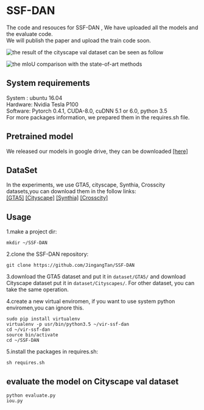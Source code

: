 # SSF-DAN 
The code and resouces for SSF-DAN , We have uploaded all the models and the evaluate code.  
We will publish the paper and upload the train code soon.

![the result of the cityscape val dataset can be seen as follow](https://github.com/JingangTan/S2-DAN/blob/master/pictures/result.jpg)

![the mIoU comparison with the state-of-art methods](https://github.com/JingangTan/S2-DAN/blob/master/pictures/mIoU_comparison.png)

## System requirements
System : ubuntu 16.04  
Hardware: Nvidia Tesla P100  
Software: Pytorch 0.4.1, CUDA-8.0, cuDNN 5.1 or 6.0, python 3.5  
For more packages information, we prepared them in the requires.sh file. 

## Pretrained model
We released our models in google drive, they can be downloaded [[here]](https://drive.google.com/open?id=1dJuBAqw3XosXSMbRbteUKarQWVqhQd5I)

## DataSet
In the experiments, we use GTA5, cityscape, Synthia, Crosscity datasets,you can download them in the follow links:  
[[GTA5]](https://download.visinf.tu-darmstadt.de/data/from_games/)
[[Cityscape]](https://www.cityscapes-dataset.com/)
[[Synthia]](http://synthia-dataset.net/)
[[Crosscity]](https://yihsinchen.github.io/segmentation_adaptation/#Dataset)

## Usage
1.make a project dir:  
```
mkdir ~/SSF-DAN
```
2.clone the SSF-DAN repository:  
```
git clone https://github.com/JingangTan/SSF-DAN
```
3.download the GTA5 dataset and put it in ```dataset/GTA5/``` and download Cityscape dataset put it in ```dataset/Cityscapes/```. For other dataset, you can take the same operation.

4.create a new virtual enviromen, if you want to use system python enviromen,you can ignore this.
```
sudo pip install virtualenv
virtualenv -p usr/bin/python3.5 ~/vir-ssf-dan
cd ~/vir-ssf-dan
source bin/activate
cd ~/SSF-DAN
```
5.install the packages in requires.sh:  
```
sh requires.sh
```
## evaluate the model on Cityscape val dataset
```
python evaluate.py
iou.py
```
